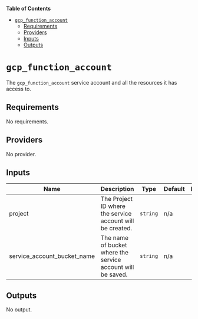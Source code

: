 <!-- START doctoc generated TOC please keep comment here to allow auto update -->
<!-- DON'T EDIT THIS SECTION, INSTEAD RE-RUN doctoc TO UPDATE -->
**Table of Contents**

- [`gcp_function_account`](#gcp_function_account)
  - [Requirements](#requirements)
  - [Providers](#providers)
  - [Inputs](#inputs)
  - [Outputs](#outputs)

<!-- END doctoc generated TOC please keep comment here to allow auto update -->

# `gcp_function_account`

The `gcp_function_account` service account and all the resources it has access to.

<!-- BEGINNING OF PRE-COMMIT-TERRAFORM DOCS HOOK -->
## Requirements

No requirements.

## Providers

No provider.

## Inputs

| Name | Description | Type | Default | Required |
|------|-------------|------|---------|:--------:|
| project | The Project ID where the service account will be created. | `string` | n/a | yes |
| service\_account\_bucket\_name | The name of bucket where the service account will be saved. | `string` | n/a | yes |

## Outputs

No output.

<!-- END OF PRE-COMMIT-TERRAFORM DOCS HOOK -->
